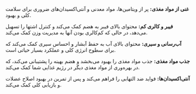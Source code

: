 **غنی از مواد مغذی:** پر از ویتامین‌ها، مواد معدنی و آنتی‌اکسیدان‌های ضروری برای سلامت کلی و بهبود.

**فیبر و کالری کم:** محتوای بالای فیبر به هضم کمک می‌کند و کنترل اشتها را تسهیل می‌دهد، در حالی که کم‌کالری بودن آنها به مدیریت وزن کمک می‌کند.

**آب‌رسانی و سیری:** محتوای بالای آب به حفظ آبشار و احساس سیری کمک می‌کند که برای سطوح انرژی کلی و عملکرد بسیار حیاتی است.

**جذب مواد مغذی:** جذب مواد مغذی را بهبود می‌بخشد و هضم بهینه را پشتیبانی می‌کند، که در بهره‌وری از مواد مغذی دیگر در رژیم غذایی شما کمک می‌کند.

**آنتی‌اکسیدان‌ها:** فواید ضد التهابی را فراهم می‌کند و پس از تمرین در بهبود اصلاح عضلات و بازیابی کلی کمک می‌کند.
